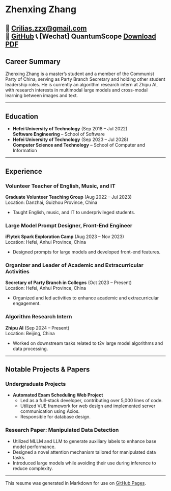 # Zhenxing Zhang

📧 [Crilias.zzx@gmail.com](mailto:Crilias.zzx@gmail.com)  
🐙 [GitHub](https://github.com/CriliasMiller)
📞 [Wechat] QuantumScope
[Download PDF](https://CriliasMiller.github.io/CriliasMiller.github.io/files/cv_zzx.pdf)
---

## Career Summary

Zhenxing Zhang is a master’s student and a member of the Communist Party of China, serving as Party Branch Secretary and holding other student leadership roles. He is currently an algorithm research intern at Zhipu AI, with research interests in multimodal large models and cross-modal learning between images and text.

---

## Education

- **Hefei University of Technology** (Sep 2018 – Jul 2022)  
  **Software Engineering** – School of Software  
- **Hefei University of Technology** (Sep 2023 – Jul 2028)  
  **Computer Science and Technology** – School of Computer and Information  

---


## Experience

### Volunteer Teacher of English, Music, and IT  
**Graduate Volunteer Teaching Group** (Aug 2022 – Jul 2023)  
Location: Danzhai, Guizhou Province, China  

- Taught English, music, and IT to underprivileged students.  

### Large Model Prompt Designer, Front-End Engineer  
**iFlytek Spark Exploration Camp** (Aug 2023 – Nov 2023)  
Location: Hefei, Anhui Province, China  

- Designed prompts for large models and developed front-end features.  

### Organizer and Leader of Academic and Extracurricular Activities  
**Secretary of Party Branch in Colleges** (Oct 2023 – Present)  
Location: Hefei, Anhui Province, China  

- Organized and led activities to enhance academic and extracurricular engagement.  

### Algorithm Research Intern  
**Zhipu AI** (Sep 2024 – Present)  
Location: Beijing, China  

- Worked on downstream tasks related to t2v large model algorithms and data processing.  

---


## Notable Projects & Papers

### Undergraduate Projects
- **Automated Exam Scheduling Web Project**  
  - Led as a full-stack developer, contributing over 5,000 lines of code.  
  - Utilized VUE framework for web design and implemented server communication using Axios.  
  - Responsible for database design.  

### Research Paper: Manipulated Data Detection
- Utilized MLLM and LLM to generate auxiliary labels to enhance base model performance.  
- Designed a novel attention mechanism tailored for manipulated data tasks.  
- Introduced large models while avoiding their use during inference to reduce complexity.  

---

This resume was generated in Markdown for use on [GitHub Pages](https://pages.github.com/).
